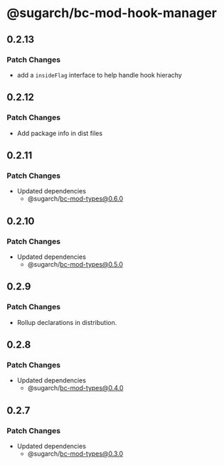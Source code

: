 # @sugarch/bc-mod-hook-manager

## 0.2.13

### Patch Changes

-   add a `insideFlag` interface to help handle hook hierachy

## 0.2.12

### Patch Changes

-   Add package info in dist files

## 0.2.11

### Patch Changes

-   Updated dependencies
    -   @sugarch/bc-mod-types@0.6.0

## 0.2.10

### Patch Changes

-   Updated dependencies
    -   @sugarch/bc-mod-types@0.5.0

## 0.2.9

### Patch Changes

-   Rollup declarations in distribution.

## 0.2.8

### Patch Changes

-   Updated dependencies
    -   @sugarch/bc-mod-types@0.4.0

## 0.2.7

### Patch Changes

-   Updated dependencies
    -   @sugarch/bc-mod-types@0.3.0
